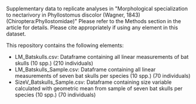 Supplementary data to replicate analyses in "Morphological specialization to nectarivory in Phyllostomus discolor (Wagner, 1843) (Chiroptera:Phyllostomidae)" Please refer to the Methods section in the article for details. Please cite appropriately if using any element in this dataset.

This repository contains the following elements:

- LM_Batskulls.csv: Dataframe containing all linear measurements of bat skulls (10 spp.) (210 individuals)
- LM_Batskulls_Sample.csv: Dataframe containing all linear measurements of seven bat skulls per species (10 spp.) (70 individuals)
- SizeV_Batskulls_Sample.csv: Dataframe containing size variable calculated with geometric mean from sample of seven bat skulls per species (10 spp.) (70 individuals)
